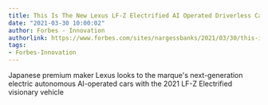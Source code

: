 ```yaml
---
title: This Is The New Lexus LF-Z Electrified AI Operated Driverless Car
date: "2021-03-30 10:00:02"
author: Forbes - Innovation
authorlink: https://www.forbes.com/sites/nargessbanks/2021/03/30/this-is-the-new-lexus-lf-z-electrified-ai-operated-driverless-car/
tags:
- Forbes-Innovation
---
```

Japanese premium maker Lexus looks to the marque's next-generation electric autonomous AI-operated cars with the 2021 LF-Z Electrified visionary vehicle